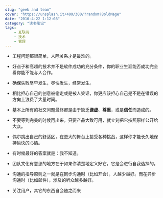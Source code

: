 ```yaml
---
slug: "geek and team"
cover: "https://unsplash.it/400/300/?random?BoldMage"
date: "2016-4-22 1:12:08"
category: "读书笔记"
tags:
    - 互联网
    - 技术
    - 管理
---
```

- 工程问题都很简单，人际关系才是最难的。

- 好点子和高超的技术并不是软件成功的充分条件，你的职业生涯能否成功完全看你能不能与人合作。

- 确保失败尽早发生，尽快发生，经常发生。

- 相比担心自己的创意被偷走或是被人笑话，你更应该担心自己是不是在错误的方向上浪费了大量时间。

- 基本上所有的社交问题最终都是由于缺乏**谦虚**、**尊重**，或是**信任**而造成的。

- 不要等到完美的时候再出来，只要产品大致可用，就立刻把它按照原样公开给大众。

- 偶尔跳出自己的舒适区，在更大的舞台上接受各种挑战，这样你才能长久地保持愉快的心情。

- 有时候最好的答案就是：我不知道。

- 团队文化有意思的地方在于如果你清楚地定义好它，它是会进行自我选择的。

- 沟通的指导原则之一就是在同步沟通时（比如开会），人越少越好。而在异步沟通时（比如邮件），涉及的听众越多越好。

- 关注用户，其它的东西自会随之而来